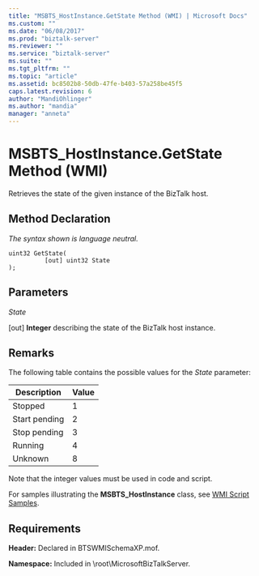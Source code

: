 ```yaml
---
title: "MSBTS_HostInstance.GetState Method (WMI) | Microsoft Docs"
ms.custom: ""
ms.date: "06/08/2017"
ms.prod: "biztalk-server"
ms.reviewer: ""
ms.service: "biztalk-server"
ms.suite: ""
ms.tgt_pltfrm: ""
ms.topic: "article"
ms.assetid: bc8502b8-50db-47fe-b403-57a258be45f5
caps.latest.revision: 6
author: "MandiOhlinger"
ms.author: "mandia"
manager: "anneta"
---
```

# MSBTS_HostInstance.GetState Method (WMI)
Retrieves the state of the given instance of the BizTalk host.  
  
## Method Declaration  
 *The syntax shown is language neutral.*  
  
```  
uint32 GetState(   
          [out] uint32 State  
);  
```  
  
## Parameters  
 *State*  
  
 [out] **Integer** describing the state of the BizTalk host instance.  
  
## Remarks  
 The following table contains the possible values for the *State* parameter:  
  
|Description|Value|  
|-----------------|-----------|  
|Stopped|1|  
|Start pending|2|  
|Stop pending|3|  
|Running|4|  
|Unknown|8|  
  
 Note that the integer values must be used in code and script.  
  
 For samples illustrating the **MSBTS_HostInstance** class, see [WMI Script Samples](../core/wmi-script-samples.md).  
  
## Requirements  
 **Header:** Declared in BTSWMISchemaXP.mof.  
  
 **Namespace:** Included in \root\MicrosoftBizTalkServer.